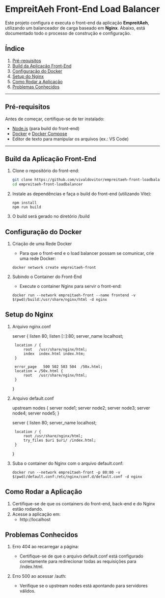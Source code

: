 # EmpreitAeh Front-End Load Balancer

Este projeto configura e executa o front-end da aplicação **EmpreitAeh**, utilizando um balanceador de carga baseado em **Nginx**. Abaixo, está documentado todo o processo de construção e configuração.

## Índice
1. [Pré-requisitos](#pré-requisitos)
2. [Build da Aplicação Front-End](#build-da-aplicação-front-end)
3. [Configuração do Docker](#configuração-do-docker)
4. [Setup do Nginx](#setup-do-nginx)
5. [Como Rodar a Aplicação](#como-rodar-a-aplicação)
6. [Problemas Conhecidos](#problemas-conhecidos)

---

## Pré-requisitos

Antes de começar, certifique-se de ter instalado:
- [Node.js](https://nodejs.org/) (para build do front-end)
- [Docker](https://www.docker.com/) e [Docker Compose](https://docs.docker.com/compose/)
- Editor de texto para manipular os arquivos (ex.: VS Code)

---

## Build da Aplicação Front-End

1. Clone o repositório do front-end:
    ```bash
    git clone https://github.com/vivaldovitor/empreitaeh-front-loadbalancer.git
    cd empreitaeh-front-loadbalancer
    ```

2. Instale as dependências e faça o build do front-end (utilizando Vite):
    ```
    npm install
    npm run build
    ```

3. O build será gerado no diretório /build


## Configuração do Docker

1. Criação de uma Rede Docker
    - Para que o front-end e o load balancer possam se comunicar, crie uma rede Docker:
    ```
    docker network create empreitaeh-front
    ```

2. Subindo o Container do Front-End
    - Execute o container Nginx para servir o front-end:
    ```
    docker run --network empreitaeh-front --name frontend -v $(pwd)/build:/usr/share/nginx/html -d nginx
    ```

## Setup do Nginx 

1. Arquivo nginx.conf
    
    server {
        listen       80;
        listen  [::]:80;
        server_name  localhost;

        location / {
            root   /usr/share/nginx/html;
            index  index.html index.htm;
        }

        error_page   500 502 503 504  /50x.html;
        location = /50x.html {
            root   /usr/share/nginx/html;
        }
    }

2. Arquivo default.conf

    upstream nodes {
    server node1;
    server node2;
    server node3;
    server node4;
    server node5;
    }

    server {
        listen 80;
        server_name localhost;

        location / {
            root /usr/share/nginx/html;
            try_files $uri $uri/ /index.html;
        }
    }

3. Suba o container do Nginx com o arquivo default.conf:
    ```
    docker run --network empreitaeh-front -p 80:80 -v $(pwd)/default.conf:/etc/nginx/conf.d/default.conf -d nginx
    ```

## Como Rodar a Aplicação

1. Certifique-se de que os containers do front-end, back-end e do Nginx estão rodando.
2. Acesse a aplicação em:
    - http://localhost


## Problemas Conhecidos

1. Erro 404 ao recarregar a página:

    - Certifique-se de que o arquivo default.conf está configurado corretamente para redirecionar todas as requisições para /index.html.
    
2. Erro 500 ao acessar /auth:

    - Verifique se o upstream nodes está apontando para servidores válidos.
